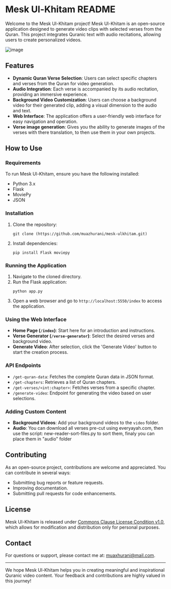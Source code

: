 # Mesk Ul-Khitam README

Welcome to the Mesk Ul-Khitam project! Mesk Ul-Khitam is an open-source application designed to generate video clips with selected verses from the Quran. This project integrates Quranic text with audio recitations, allowing users to create personalized videos.

![image](https://github.com/muazhurani/mesk-ulkhitam/assets/56019901/e23c1470-38f3-4afc-a23b-bd97c34fbbaf)


## Features

- **Dynamic Quran Verse Selection**: Users can select specific chapters and verses from the Quran for video generation.
- **Audio Integration**: Each verse is accompanied by its audio recitation, providing an immersive experience.
- **Background Video Customization**: Users can choose a background video for their generated clip, adding a visual dimension to the audio and text.
- **Web Interface**: The application offers a user-friendly web interface for easy navigation and operation.
- **Verse image generation**: Gives you the ability to generate images of the verses with there translation, to then use them in your own projects.

## How to Use

### Requirements

To run Mesk Ul-Khitam, ensure you have the following installed:
- Python 3.x
- Flask
- MoviePy
- JSON

### Installation

1. Clone the repository:
   ```
   git clone (https://github.com/muazhurani/mesk-ulkhitam.git)
   ```
2. Install dependencies:
   ```
   pip install Flask moviepy
   ```

### Running the Application

1. Navigate to the cloned directory.
2. Run the Flask application:
   ```
   python app.py
   ```
3. Open a web browser and go to `http://localhost:5550/index` to access the application.

### Using the Web Interface

- **Home Page (`/index`)**: Start here for an introduction and instructions.
- **Verse Generator (`/verse-generator`)**: Select the desired verses and background video.
- **Generate Video**: After selection, click the 'Generate Video' button to start the creation process.

### API Endpoints

- `/get-quran-data`: Fetches the complete Quran data in JSON format.
- `/get-chapters`: Retrieves a list of Quran chapters.
- `/get-verses/<int:chapter>`: Fetches verses from a specific chapter.
- `/generate-video`: Endpoint for generating the video based on user selections.

### Adding Custom Content

- **Background Videos**: Add your background videos to the `video` folder.
- **Audio**:  You can download all verses pre-cut using everyayah.com, then use the script: new-reader-sort-files.py to sort them, finaly you can place them in "audio" folder

## Contributing

As an open-source project, contributions are welcome and appreciated. You can contribute in several ways:
- Submitting bug reports or feature requests.
- Improving documentation.
- Submitting pull requests for code enhancements.

## License

Mesk Ul-Khitam is released under [Commons Clause License Condition v1.0](https://commonsclause.com/), which allows for modification and distribution only for personal purposes.

## Contact

For questions or support, please contact me at: muaxhurani@mail.com.

---

We hope Mesk Ul-Khitam helps you in creating meaningful and inspirational Quranic video content. Your feedback and contributions are highly valued in this journey!
